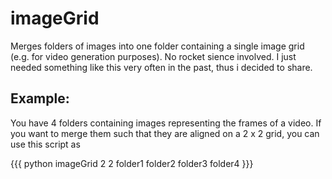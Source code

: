 imageGrid
=========

Merges folders of images into one folder containing a single image grid (e.g. for video generation purposes). No rocket sience involved. I just needed something like this very often in the past, thus i decided to share.

Example:
--------
You have 4 folders containing images representing the frames of a video. If you want to merge them such that they are aligned on a 2 x 2 grid, you can use this script as

{{{
python imageGrid 2 2 folder1 folder2 folder3 folder4
}}}

